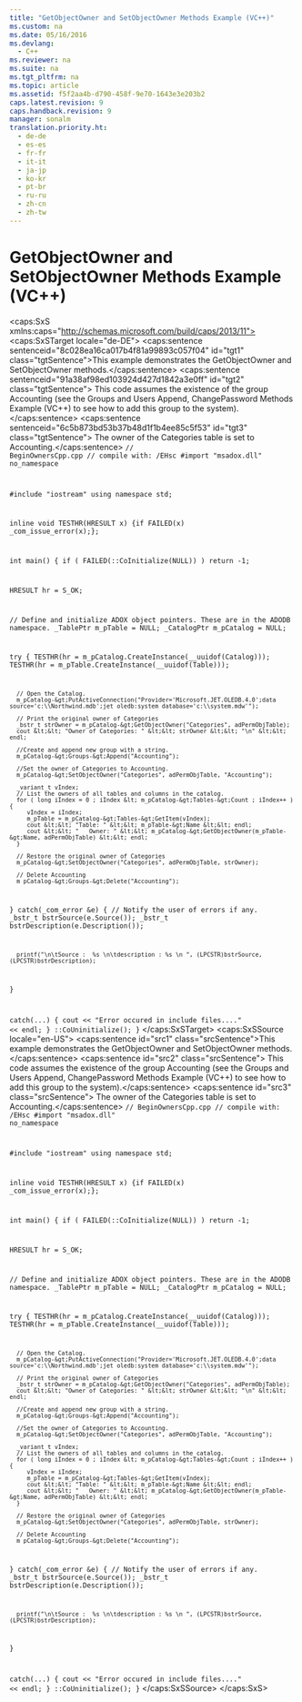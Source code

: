 ```yaml
---
title: "GetObjectOwner and SetObjectOwner Methods Example (VC++)"
ms.custom: na
ms.date: 05/16/2016
ms.devlang: 
  - C++
ms.reviewer: na
ms.suite: na
ms.tgt_pltfrm: na
ms.topic: article
ms.assetid: f5f2aa4b-d790-458f-9e70-1643e3e203b2
caps.latest.revision: 9
caps.handback.revision: 9
manager: sonalm
translation.priority.ht: 
  - de-de
  - es-es
  - fr-fr
  - it-it
  - ja-jp
  - ko-kr
  - pt-br
  - ru-ru
  - zh-cn
  - zh-tw
---
```

# GetObjectOwner and SetObjectOwner Methods Example (VC++)
<?xml version="1.0" encoding="utf-8"?>
<caps:SxS xmlns:caps="http://schemas.microsoft.com/build/caps/2013/11">
  <caps:SxSTarget locale="de-DE">
    <developerReferenceWithoutSyntaxDocument xsi:schemaLocation="http://ddue.schemas.microsoft.com/authoring/2003/5 http://dduestorage.blob.core.windows.net/ddueschema/developer.xsd" xmlns="http://ddue.schemas.microsoft.com/authoring/2003/5" xmlns:xlink="http://www.w3.org/1999/xlink" xmlns:xsi="http://www.w3.org/2001/XMLSchema-instance">
      <introduction>
        <para>
          <caps:sentence sentenceid="8c028ea16ca017b4f81a99893c057f04" id="tgt1" class="tgtSentence">This example demonstrates the <legacyLink xlink:href="8965adf0-9075-4125-8142-73eb700029c3">GetObjectOwner</legacyLink> and <legacyLink xlink:href="e5170a37-9d6e-43db-bfb6-9b6631fa3048">SetObjectOwner</legacyLink> methods.</caps:sentence>
          <caps:sentence sentenceid="91a38af98ed103924d427d1842a3e0ff" id="tgt2" class="tgtSentence"> This code assumes the existence of the group Accounting (see the <legacyLink xlink:href="7e7067d0-6405-4c09-bff3-b1c2f2d783e0">Groups and Users Append, ChangePassword Methods Example (VC++)</legacyLink> to see how to add this group to the system).</caps:sentence>
          <caps:sentence sentenceid="6c5b873bd53b37b48d1f1b4ee85c5f53" id="tgt3" class="tgtSentence"> The owner of the Categories table is set to Accounting.</caps:sentence>
        </para>
        <code>// BeginOwnersCpp.cpp
// compile with: /EHsc
#import "msadox.dll" no_namespace

#include "iostream"
using namespace std;

inline void TESTHR(HRESULT x) {if FAILED(x) _com_issue_error(x);};

int main() {
   if ( FAILED(::CoInitialize(NULL)) )
      return -1;

   HRESULT hr = S_OK;

   // Define and initialize ADOX object pointers. These are in the ADODB namespace.
   _TablePtr m_pTable = NULL;
   _CatalogPtr m_pCatalog = NULL;

   try {
      TESTHR(hr = m_pCatalog.CreateInstance(__uuidof(Catalog)));
      TESTHR(hr = m_pTable.CreateInstance(__uuidof(Table)));

      // Open the Catalog.
      m_pCatalog-&gt;PutActiveConnection("Provider='Microsoft.JET.OLEDB.4.0';data source='c:\\Northwind.mdb';jet oledb:system database='c:\\system.mdw'");

      // Print the original owner of Categories
      _bstr_t strOwner = m_pCatalog-&gt;GetObjectOwner("Categories", adPermObjTable);
      cout &lt;&lt; "Owner of Categories: " &lt;&lt; strOwner &lt;&lt; "\n" &lt;&lt; endl;

      //Create and append new group with a string.
      m_pCatalog-&gt;Groups-&gt;Append("Accounting");

      //Set the owner of Categories to Accounting.
      m_pCatalog-&gt;SetObjectOwner("Categories", adPermObjTable, "Accounting");

      _variant_t vIndex;
      // List the owners of all tables and columns in the catalog.
      for ( long iIndex = 0 ; iIndex &lt; m_pCatalog-&gt;Tables-&gt;Count ; iIndex++ ) {
         vIndex = iIndex;
         m_pTable = m_pCatalog-&gt;Tables-&gt;GetItem(vIndex);
         cout &lt;&lt; "Table: " &lt;&lt; m_pTable-&gt;Name &lt;&lt; endl;
         cout &lt;&lt; "   Owner: " &lt;&lt; m_pCatalog-&gt;GetObjectOwner(m_pTable-&gt;Name, adPermObjTable) &lt;&lt; endl;
      }

      // Restore the original owner of Categories
      m_pCatalog-&gt;SetObjectOwner("Categories", adPermObjTable, strOwner);

      // Delete Accounting
      m_pCatalog-&gt;Groups-&gt;Delete("Accounting");
   }
   catch(_com_error &amp;e) {
      // Notify the user of errors if any.
      _bstr_t bstrSource(e.Source());
      _bstr_t bstrDescription(e.Description());

      printf("\n\tSource :  %s \n\tdescription : %s \n ", (LPCSTR)bstrSource, (LPCSTR)bstrDescription);
   }

   catch(...) {
      cout &lt;&lt; "Error occured in include files...." &lt;&lt; endl;
   }
   ::CoUninitialize();
}</code>
      </introduction>
      <relatedTopics></relatedTopics>
    </developerReferenceWithoutSyntaxDocument>
  </caps:SxSTarget>
  <caps:SxSSource locale="en-US">
    <developerReferenceWithoutSyntaxDocument xsi:schemaLocation="http://ddue.schemas.microsoft.com/authoring/2003/5 http://dduestorage.blob.core.windows.net/ddueschema/developer.xsd" xmlns="http://ddue.schemas.microsoft.com/authoring/2003/5" xmlns:xlink="http://www.w3.org/1999/xlink" xmlns:xsi="http://www.w3.org/2001/XMLSchema-instance">
      <introduction>
        <para>
          <caps:sentence id="src1" class="srcSentence">This example demonstrates the <legacyLink xlink:href="8965adf0-9075-4125-8142-73eb700029c3">GetObjectOwner</legacyLink> and <legacyLink xlink:href="e5170a37-9d6e-43db-bfb6-9b6631fa3048">SetObjectOwner</legacyLink> methods.</caps:sentence>
          <caps:sentence id="src2" class="srcSentence"> This code assumes the existence of the group Accounting (see the <legacyLink xlink:href="7e7067d0-6405-4c09-bff3-b1c2f2d783e0">Groups and Users Append, ChangePassword Methods Example (VC++)</legacyLink> to see how to add this group to the system).</caps:sentence>
          <caps:sentence id="src3" class="srcSentence"> The owner of the Categories table is set to Accounting.</caps:sentence>
        </para>
        <code>// BeginOwnersCpp.cpp
// compile with: /EHsc
#import "msadox.dll" no_namespace

#include "iostream"
using namespace std;

inline void TESTHR(HRESULT x) {if FAILED(x) _com_issue_error(x);};

int main() {
   if ( FAILED(::CoInitialize(NULL)) )
      return -1;

   HRESULT hr = S_OK;

   // Define and initialize ADOX object pointers. These are in the ADODB namespace.
   _TablePtr m_pTable = NULL;
   _CatalogPtr m_pCatalog = NULL;

   try {
      TESTHR(hr = m_pCatalog.CreateInstance(__uuidof(Catalog)));
      TESTHR(hr = m_pTable.CreateInstance(__uuidof(Table)));

      // Open the Catalog.
      m_pCatalog-&gt;PutActiveConnection("Provider='Microsoft.JET.OLEDB.4.0';data source='c:\\Northwind.mdb';jet oledb:system database='c:\\system.mdw'");

      // Print the original owner of Categories
      _bstr_t strOwner = m_pCatalog-&gt;GetObjectOwner("Categories", adPermObjTable);
      cout &lt;&lt; "Owner of Categories: " &lt;&lt; strOwner &lt;&lt; "\n" &lt;&lt; endl;

      //Create and append new group with a string.
      m_pCatalog-&gt;Groups-&gt;Append("Accounting");

      //Set the owner of Categories to Accounting.
      m_pCatalog-&gt;SetObjectOwner("Categories", adPermObjTable, "Accounting");

      _variant_t vIndex;
      // List the owners of all tables and columns in the catalog.
      for ( long iIndex = 0 ; iIndex &lt; m_pCatalog-&gt;Tables-&gt;Count ; iIndex++ ) {
         vIndex = iIndex;
         m_pTable = m_pCatalog-&gt;Tables-&gt;GetItem(vIndex);
         cout &lt;&lt; "Table: " &lt;&lt; m_pTable-&gt;Name &lt;&lt; endl;
         cout &lt;&lt; "   Owner: " &lt;&lt; m_pCatalog-&gt;GetObjectOwner(m_pTable-&gt;Name, adPermObjTable) &lt;&lt; endl;
      }

      // Restore the original owner of Categories
      m_pCatalog-&gt;SetObjectOwner("Categories", adPermObjTable, strOwner);

      // Delete Accounting
      m_pCatalog-&gt;Groups-&gt;Delete("Accounting");
   }
   catch(_com_error &amp;e) {
      // Notify the user of errors if any.
      _bstr_t bstrSource(e.Source());
      _bstr_t bstrDescription(e.Description());

      printf("\n\tSource :  %s \n\tdescription : %s \n ", (LPCSTR)bstrSource, (LPCSTR)bstrDescription);
   }

   catch(...) {
      cout &lt;&lt; "Error occured in include files...." &lt;&lt; endl;
   }
   ::CoUninitialize();
}</code>
      </introduction>
      <relatedTopics></relatedTopics>
    </developerReferenceWithoutSyntaxDocument>
  </caps:SxSSource>
</caps:SxS>